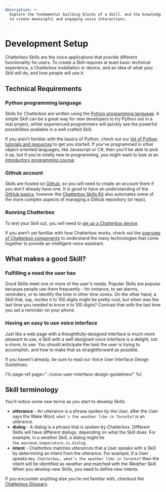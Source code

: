 ```yaml
---
description: >-
  Explore the fundamental building blocks of a Skill, and the knowledge required
  to create meaningful and engaging voice interactions.
---
```


# Development Setup

Chatterbox Skills are the voice applications that provide different functionality for users. To create a Skill requires at least basic technical experience, a Chatterbox installation or device, and an idea of what your Skill will do, and how people will use it.

## Technical Requirements

### Python programming language

Skills for Chatterbox are written using the [Python programming language](https://www.python.org/). A simple Skill can be a great way for new developers to try Python out in a real project, whilst experienced programmers will quickly see the powerful possibilities available in a well crafted Skill.

If you aren't familiar with the basics of Python, check out our [list of Python tutorials and resources](python-resources.md) to get you started. If you've programmed in other object-oriented languages, like Javascript or C\#, then you'll be able to pick it up, but if you're totally new to programming, you might want to look at an [introductory programming course](https://www.edx.org/course/introduction-computer-science-mitx-6-00-1x-11).

### Github account

Skills are hosted on [Github](https://github.com), so you will need to create an account there if you don't already have one.
It is good to have an understanding of the [GitHub basics](https://guides.github.com/activities/hello-world/), however the [Chatterbox Skills Kit](../../chatterbox-technologies/chatterbox-skills-kit.md) also automates some of the more complex aspects of managing a Github repository \(or repo\).

### Running Chatterbox

To test your Skill out, you will need to [set up a Chatterbox device](../../using-chatterbox-ai/get-chatterbox/). 

If you aren't yet familiar with how Chatterbox works, check out the [overview of Chatterbox components](http://chatterbox.ai/documentation/chatterbox-software-hardware/) to understand the many technologies that come together to provide an intelligent voice assistant.

## What makes a good Skill?

### Fulfilling a need the user has

Good Skills meet one or more of the user's needs. Popular Skills are popular because people use them frequently - for instance, to set alarms, reminders, or to identify the time in other time zones. On the other hand, a Skill that, say, recites π to 100 digits might be pretty cool, but when was the last time you needed to know π to 100 digits? Contrast that with the last time you set a reminder on your phone.

### Having an easy to use voice interface

Just like a web page with a thoughtfully-designed interface is much more pleasant to use, a Skill with a well designed voice interface is a delight, not a chore, to use. You should anticipate the task the user is trying to accomplish, and how to make that as straightforward as possible.

If you haven't already, be sure to read our Voice User Interface Design Guidelines:

{% page-ref page="../voice-user-interface-design-guidelines/" %}

## Skill terminology

You'll notice some new terms as you start to develop Skills.

* **utterance** - An utterance is a phrase spoken by the User, after the User says the Wake Word. `what's the weather like in Toronto?` is an utterance.
* **dialog** - A dialog is a phrase that is spoken by Chatterbox. Different Skills will have different dialogs, depending on what the Skill does. For example, in a _weather_ Skill, a dialog might be `the.maximum.temperature.is.dialog`.
* **intent** - Chatterbox matches utterances that a User speaks with a Skill by determining an intent from the utterance. For example, if a User speaks `Hey Chatterbox, what's the weather like in Toronto?` then the intent will be identified as _weather_ and matched with the _Weather Skill_. When you develop new Skills, you need to define new intents.

If you encounter anything else you're not familiar with, checkout the [Chatterbox Glossary](../../about-chatterbox-ai/glossary.md).

